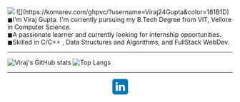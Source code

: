 <img src="https://tenor.com/view/baby-yoda-so-cute-the-mandalorian-hello-hi-gif-16772776.gif" width="100">
![](https://komarev.com/ghpvc/?username=Viraj24Gupta&color=181B1D) 
<BR/>◼I'm Viraj Gupta. I'm currently pursuing my B.Tech Degree from VIT, Vellore in Computer Science. 
<BR/>◼A passionate learner and currently looking for internship opportunities.
<BR/>◼Skilled in C/C++ , Data Structures and Algorithms, and FullStack WebDev.<hr>

![Viraj's GitHub stats](https://github-readme-stats.vercel.app/api?username=Viraj24Gupta&hide=stars,issues&border_radius=25px&include_all_commits=true&bg_color=181B1D&text_color=87756a&border_color=87756a)
![Top Langs](https://github-readme-stats.vercel.app/api/top-langs/?username=Viraj24Gupta&border_radius=25px&layout=compact&bg_color=181B1D&text_color=87756a&border_color=87756a)
<hr><p align = "center">
<a href = https://www.linkedin.com/in/viraj-gupta/ target='blank'> <img src=https://github.com/edent/SuperTinyIcons/blob/master/images/svg/linkedin.svg height='35' weight='35'/></a>
